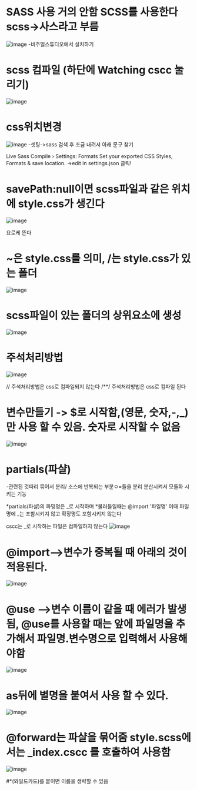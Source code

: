 # SASS 사용 거의 안함 SCSS를 사용한다  scss->사스라고 부름

![image](https://github.com/asso123/SASS/assets/129017021/0fe8e75d-3436-4833-9a91-ab0f9eb4412b)
-비주얼스튜디오에서 설치하기

# scss 컴파일 (하단에 Watching cscc 눌리기)
![image](https://github.com/asso123/SASS/assets/129017021/48b3a659-a370-4bc4-8884-aadf5a01cdad)

# css위치변경
![image](https://github.com/asso123/SASS/assets/129017021/3aac1b87-1986-49ef-ad93-d0471a2f84fa)
-셋팅->sass 검색 후 조금 내려서 아래 문구 찾기

Live Sass Compile › Settings: Formats
Set your exported CSS Styles, Formats & save location.
->edit in settings.json 클릭!

# savePath:null이면 scss파일과 같은 위치에 style.css가 생긴다
![image](https://github.com/asso123/SASS/assets/129017021/0c525bc8-a240-4cee-9639-9395fa1359a5)

요로케 뜬다

# ~은 style.css를 의미, /는 style.css가 있는 폴더
![image](https://github.com/asso123/SASS/assets/129017021/04635876-0dd9-41e9-ad93-418ffba23e3a)

# scss파일이 있는 폴더의 상위요소에 생성
![image](https://github.com/asso123/SASS/assets/129017021/9e4289e9-60fb-4a40-a911-4299ce7c7631)

# 주석처리방법
![image](https://github.com/asso123/SASS/assets/129017021/d39531fd-6538-45d6-a434-0a22614af717)

// 주석처리방법은 css로 컴파일되지 않는다
/**/ 주석처리방법은 css로 컴파일 된다

# 변수만들기 -> $로 시작함,(영문, 숫자,-,_)만 사용 할 수 있음. 숫자로 시작할 수 없음
![image](https://github.com/asso123/SASS/assets/129017021/bdeb58c5-bc50-479c-96e4-d1a8970404e0)

# partials(파샬)
-관련된 것따리 묶어서 분리/ 소스에 반복되는 부분ㅇ=들을 분리 분산시켜서 모듈화 시키는 기능

*partials(파샬)의 파밍명은 _로 시작하며
*불러들일때는 @import '파일명' 이때 파일명에 _는 포함시키지 않고 확장명도 포함시키지 않는다

cscc는 _로 시작하는 파일은 컴파일하지 않는다
![image](https://github.com/asso123/SASS/assets/129017021/c89b73d5-3cbe-4b5e-9688-fbf4a7473b65)

# @import-->변수가 중복될 때 아래의 것이 적용된다.
![image](https://github.com/asso123/SASS/assets/129017021/6f9b176f-b325-4f2c-935e-1e5dde14af5c)

# @use -->변수 이름이 같을 때 에러가 발생됨, @use를 사용할 때는 앞에 파일명을 추가해서 파일명.변수명으로 입력해서 사용해야함
![image](https://github.com/asso123/SASS/assets/129017021/a256f41e-2fd7-4cef-9a88-44504ba9074f)

# as뒤에 별명을 붙여서 사용 할 수 있다.
![image](https://github.com/asso123/SASS/assets/129017021/ef52e967-d340-45a2-80aa-5c37fc74fa03)

# @forward는 파샬을 묶어줌 style.scss에서는 _index.cscc 를 호출하여 사용함
![image](https://github.com/asso123/SASS/assets/129017021/a5e5ce3f-1950-4615-bfea-584ab7a8da6d)

#*(와일드카드)를 붙이면 이름을 생략할 수 있음



